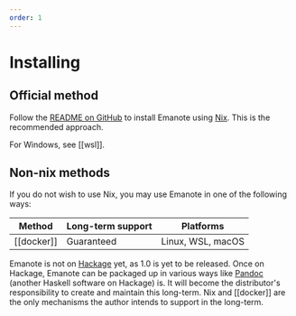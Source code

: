 ```yaml
---
order: 1
---
```


# Installing

## Official method

Follow the [README on GitHub](https://github.com/srid/emanote#emanote) to install Emanote using [Nix](https://nixos.org/download.html). This is the recommended approach. 

For Windows, see [[wsl]].

## Non-nix methods

If you do not wish to use Nix, you may use Emanote in one of the following ways:

| Method     | Long-term support | Platforms         |
| ---------- | ----------------- | ----------------- |
| [[docker]] | Guaranteed        | Linux, WSL, macOS |

Emanote is not on [Hackage](https://hackage.haskell.org/) yet, as 1.0 is yet to be released. Once on Hackage, Emanote can be packaged up in various ways like [Pandoc](https://pandoc.org/) (another Haskell software on Hackage) is. It will become the distributor's responsibility to create and maintain this long-term. Nix and [[docker]] are the only mechanisms the author intends to support in the long-term. 
